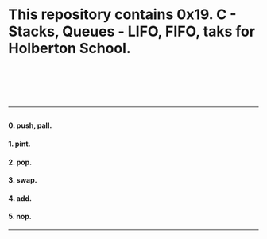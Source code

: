 <h1>This repository contains 0x19. C - Stacks, Queues - LIFO, FIFO, taks for Holberton School.<h1>
<br>
<hr>
<h4>0. push, pall.</h4>
<h4>1. pint.</h4>
<h4>2. pop.</h4>
<h4>3. swap.</h4>
<h4>4. add.</h4>
<h4>5. nop.</h4>
<hr>